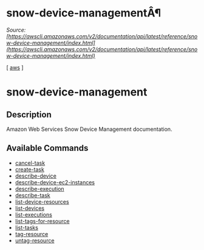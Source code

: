 # snow-device-managementÂ¶

*Source: [https://awscli.amazonaws.com/v2/documentation/api/latest/reference/snow-device-management/index.html](https://awscli.amazonaws.com/v2/documentation/api/latest/reference/snow-device-management/index.html)*

[ [aws](https://awscli.amazonaws.com/v2/documentation/api/latest/reference/index.html#cli-aws) ]

# snow-device-management

## Description

Amazon Web Services Snow Device Management documentation.

## Available Commands

- [cancel-task](https://awscli.amazonaws.com/v2/documentation/api/latest/reference/snow-device-management/cancel-task.html)
- [create-task](https://awscli.amazonaws.com/v2/documentation/api/latest/reference/snow-device-management/create-task.html)
- [describe-device](https://awscli.amazonaws.com/v2/documentation/api/latest/reference/snow-device-management/describe-device.html)
- [describe-device-ec2-instances](https://awscli.amazonaws.com/v2/documentation/api/latest/reference/snow-device-management/describe-device-ec2-instances.html)
- [describe-execution](https://awscli.amazonaws.com/v2/documentation/api/latest/reference/snow-device-management/describe-execution.html)
- [describe-task](https://awscli.amazonaws.com/v2/documentation/api/latest/reference/snow-device-management/describe-task.html)
- [list-device-resources](https://awscli.amazonaws.com/v2/documentation/api/latest/reference/snow-device-management/list-device-resources.html)
- [list-devices](https://awscli.amazonaws.com/v2/documentation/api/latest/reference/snow-device-management/list-devices.html)
- [list-executions](https://awscli.amazonaws.com/v2/documentation/api/latest/reference/snow-device-management/list-executions.html)
- [list-tags-for-resource](https://awscli.amazonaws.com/v2/documentation/api/latest/reference/snow-device-management/list-tags-for-resource.html)
- [list-tasks](https://awscli.amazonaws.com/v2/documentation/api/latest/reference/snow-device-management/list-tasks.html)
- [tag-resource](https://awscli.amazonaws.com/v2/documentation/api/latest/reference/snow-device-management/tag-resource.html)
- [untag-resource](https://awscli.amazonaws.com/v2/documentation/api/latest/reference/snow-device-management/untag-resource.html)